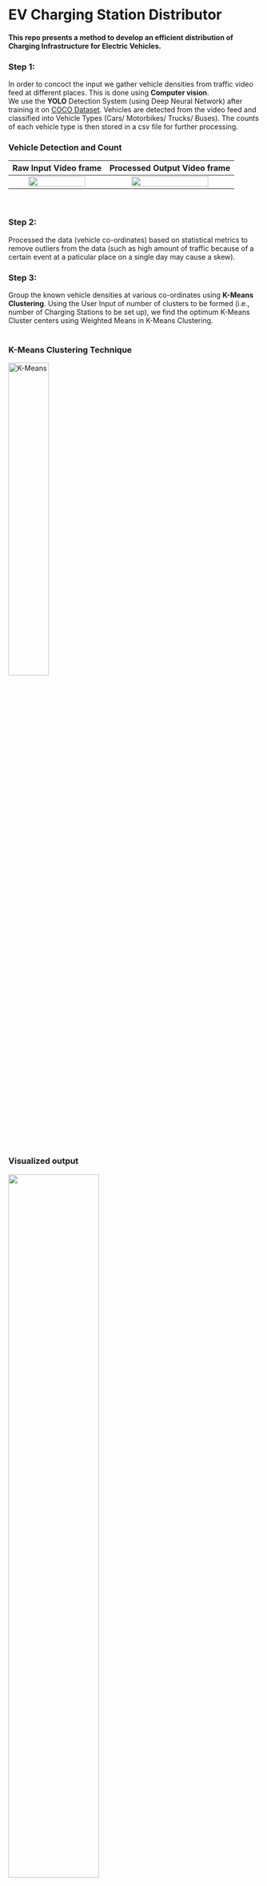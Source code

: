 # EV Charging Station Distributor
<h4>This repo presents a method to develop an efficient distribution of Charging Infrastructure for Electric Vehicles.</h4>

### Step 1:
In order to concoct the input we gather vehicle densities from traffic video feed at different places. This is done using <b>Computer vision</b>.<br>
We use the <b>YOLO</b> Detection System (using Deep Neural Network) after training it on [COCO Dataset](https://cocodataset.org/#home). 
Vehicles are detected from the video feed and classified into Vehicle Types (Cars/ Motorbikes/ Trucks/ Buses). The counts of each vehicle type is then stored in a csv file for further processing.


<h3>Vehicle Detection and Count</h3>

 Raw Input Video frame | Processed Output Video frame 
 :----------------:    |      :------------:         
 <img src="https://user-images.githubusercontent.com/89708853/206383441-dc409faf-0d31-48e6-a7e1-925a37e00e51.png" width=80% height=80%> | <img src="https://user-images.githubusercontent.com/89708853/177213841-9aac4ded-61f7-4549-9fee-059e4a6d091b.png" width=80% height=80%>

<br>

### Step 2:
Processed the data (vehicle co-ordinates) based on statistical metrics to remove outliers from the data (such as high amount of traffic because of a certain event at a paticular place on a single day may cause a skew).

### Step 3:
Group the known vehicle densities at various co-ordinates using <b>K-Means Clustering</b>. Using the User Input of number of clusters to be formed (i.e., number of Charging Stations to be set up), we find the optimum K-Means Cluster centers using Weighted Means in K-Means Clustering.<br><br>

<h3>K-Means Clustering Technique</h3>
<img src="https://static.javatpoint.com/tutorial/machine-learning/images/k-means-clustering-algorithm-in-machine-learning.png" alt="K-Means" width=40% height=40%>
<br>
<h3>Visualized output</h3>
<img src="https://user-images.githubusercontent.com/89708853/206381803-e4e0c2a6-f8e4-4c06-a042-64373376ecd8.png" width=60% height=60%>
